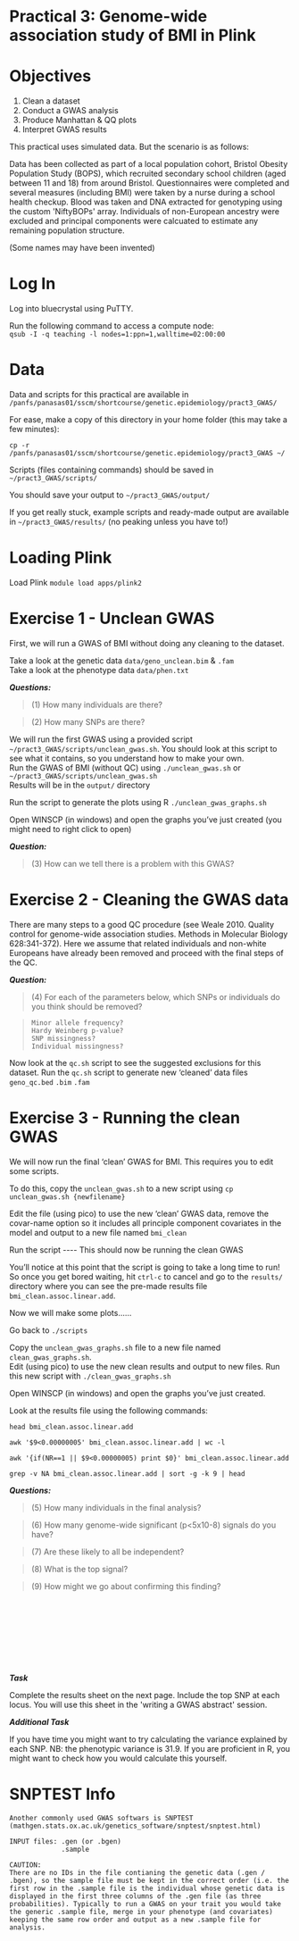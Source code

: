 # Practical 3: Genome-wide association study of BMI in Plink
# Objectives
1. Clean a dataset
2. Conduct a GWAS analysis
3. Produce Manhattan & QQ plots
4. Interpret GWAS results

This practical uses simulated data. But the scenario is as follows:

Data has been collected as part of a local population cohort, Bristol Obesity Population Study (BOPS), which recruited secondary school children (aged between 11 and 18) from around Bristol. Questionnaires were completed and several measures (including BMI) were taken by a nurse during a school health checkup. Blood was taken and DNA extracted for genotyping using the custom 'NiftyBOPs' array. Individuals of non-European ancestry were excluded and principal components were calcuated to estimate any remaining population structure.

(Some names may have been invented)


# Log In
Log into bluecrystal using PuTTY.

Run the following command to access a compute node:<br>
`qsub -I -q teaching -l nodes=1:ppn=1,walltime=02:00:00`

# Data
Data and scripts for this practical are available in
`/panfs/panasas01/sscm/shortcourse/genetic.epidemiology/pract3_GWAS/`

For ease, make a copy of this directory in your home folder (this may take a few minutes):

`cp -r /panfs/panasas01/sscm/shortcourse/genetic.epidemiology/pract3_GWAS ~/`

Scripts (files containing commands) should be saved in `~/pract3_GWAS/scripts/`

You should save your output to `~/pract3_GWAS/output/`

If you get really stuck, example scripts and ready-made output are available in `~/pract3_GWAS/results/` (no peaking unless you have to!)

# Loading Plink
Load Plink
`module load apps/plink2`

# Exercise 1 - Unclean GWAS
First, we will run a GWAS of BMI without doing any cleaning to the dataset.

Take a look at the genetic data `data/geno_unclean.bim` & `.fam`<br>
Take a look at the phenotype data `data/phen.txt`

**_Questions:_**
> (1) How many individuals are there?

> (2) How many SNPs are there?

We will run the first GWAS using a provided script `~/pract3_GWAS/scripts/unclean_gwas.sh`. You should look at this script to see what it contains, so you understand how to make your own.<br>
Run the GWAS of BMI (without QC) using `./unclean_gwas.sh` or `~/pract3_GWAS/scripts/unclean_gwas.sh`<br>
Results will be in the `output/` directory

Run the script to generate the plots using R `./unclean_gwas_graphs.sh`

Open WINSCP (in windows) and open the graphs you’ve just created (you might need to right click to open)

**_Question:_**
> (3) How can we tell there is a problem with this GWAS?

# Exercise 2 - Cleaning the GWAS data
There are many steps to a good QC procedure (see Weale 2010. Quality control for genome-wide association studies. Methods in Molecular Biology 628:341-372). Here we assume that related individuals and non-white Europeans have already been removed and proceed with the final steps of the QC.

**_Question:_**
> (4) For each of the parameters below, which SNPs or individuals do you think should be removed?

>     Minor allele frequency?
>     Hardy Weinberg p-value?
>     SNP missingness?
>     Individual missingness?

Now look at the `qc.sh` script to see the suggested exclusions for this dataset. Run the `qc.sh` script to generate new ‘cleaned’ data files `geno_qc.bed` `.bim` `.fam`


# Exercise 3 - Running the clean GWAS
We will now run the final ‘clean’ GWAS for BMI. This requires you to edit some scripts.

To do this, copy the `unclean_gwas.sh` to a new script using `cp unclean_gwas.sh {newfilename}`

Edit the file (using pico) to use the new ‘clean’ GWAS data, remove the covar-name option so it includes all principle component covariates in the model and output to a new file named `bmi_clean`

Run the script ---- This should now be running the clean GWAS

You’ll notice at this point that the script is going to take a long time to run! So once you get bored waiting, hit `ctrl-c` to cancel and go to the `results/` directory where you can see the pre-made results file `bmi_clean.assoc.linear.add`.

Now we will make some plots......

Go back to `./scripts`

Copy the `unclean_gwas_graphs.sh` file to a new file named `clean_gwas_graphs.sh`. <br>
Edit (using pico) to use the new clean results and output to new files. Run this new script with `./clean_gwas_graphs.sh`

Open WINSCP (in windows) and open the graphs you’ve just created.

Look at the results file using the following commands:

`head bmi_clean.assoc.linear.add`

`awk '$9<0.00000005' bmi_clean.assoc.linear.add | wc -l`

`awk '{if(NR==1 || $9<0.00000005) print $0}' bmi_clean.assoc.linear.add`

`grep -v NA bmi_clean.assoc.linear.add | sort -g -k 9 | head`

**_Questions:_**
> (5) How many individuals in the final analysis?

> (6) How many genome-wide significant (p<5x10-8) signals do you have?

> (7) Are these likely to all be independent?

> (8) What is the top signal?

> (9) How might we go about confirming this finding?

<br>
<br>
<br>
<br>
<br>
<br>
<br>

**_Task_**

Complete the results sheet on the next page. Include the top SNP at each locus. You will use this sheet in the 'writing a GWAS abstract' session.

**_Additional Task_**

If you have time you might want to try calculating the variance explained by each SNP. NB: the phenotypic variance is 31.9. If you are proficient in R, you might want to check how you would calculate this yourself.

# SNPTEST Info
```
Another commonly used GWAS softwars is SNPTEST (mathgen.stats.ox.ac.uk/genetics_software/snptest/snptest.html)

INPUT files: .gen (or .bgen)
             .sample
             
CAUTION:
There are no IDs in the file contianing the genetic data (.gen / .bgen), so the sample file must be kept in the correct order (i.e. the first row in the .sample file is the individual whose genetic data is displayed in the first three columns of the .gen file (as three probabilities). Typically to run a GWAS on your trait you would take the generic .sample file, merge in your phenotype (and covariates) keeping the same row order and output as a new .sample file for analysis.
